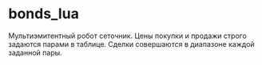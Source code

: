 # bonds_lua

Мультиэмитентный робот сеточник. Цены покупки и продажи строго задаются парами в таблице. Сделки совершаются в диапазоне каждой заданной пары.
